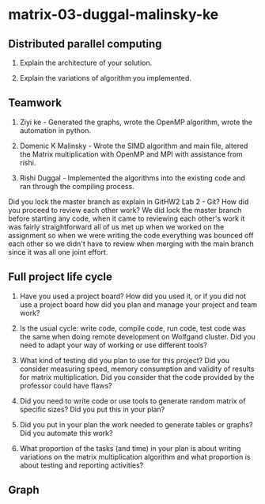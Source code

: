 # matrix-03-duggal-malinsky-ke

## **Distributed parallel computing**
1. Explain the architecture of your solution.

2. Explain the variations of algorithm you implemented.

## **Teamwork**
1. Ziyi ke - Generated the graphs, wrote the OpenMP algorithm, wrote the automation in python.

2. Domenic K Malinsky - Wrote the SIMD algorithm and main file, altered the Matrix multiplication with OpenMP and MPI with assistance from rishi. 

3. Rishi Duggal - Implemented the algorithms into the existing code and ran through the compiling process.

Did you lock the master branch as explain in GitHW2 Lab 2 - Git? How did you proceed to review each other work?
  We did lock the master branch before starting any code, when it came to reviewing each other's work it was fairly straightforward all of us met up when we     worked on the assignment so when we were writing the code everything was bounced off each other so we didn't have to review when merging with the main         branch since it was all one joint effort.

## **Full project life cycle**
1. Have you used a project board? How did you used it, or if you did not use a project board how did you plan and manage your project and team work?

2. Is the usual cycle: write code, compile code,  run code, test code was the same when doing remote development on Wolfgand cluster. Did you need to adapt your way of working or use different tools?

3. What kind of testing did you plan to use for this project? Did you consider measuring speed, memory consumption and validity of results for matrix multiplication. Did you consider that the code provided by the professor could have flaws?

4. Did you need to write code or use tools to generate random matrix of specific sizes? Did you put this in your plan? 

5. Did you put in your plan the work needed to generate tables or graphs? Did you automate this work?  

6. What proportion of the tasks (and time) in your plan is  about writing variations on the matrix multiplication algorithm and what proportion is about testing and reporting activities?

## **Graph**
